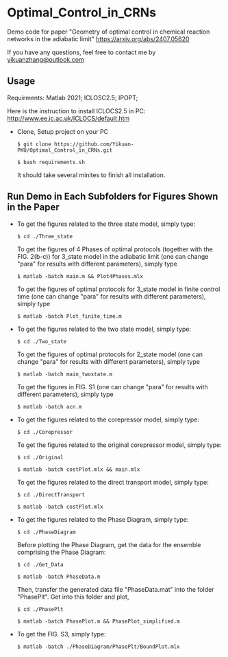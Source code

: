 # Optimal_Control_in_CRNs
Demo code for paper "Geometry of optimal control in chemical reaction networks in the adiabatic limit"
https://arxiv.org/abs/2407.05620

If you have any questions, feel free to contact me by yikuanzhang@outlook.com
## Usage

Requirments: Matlab 2021; ICLOSC2.5; IPOPT;

Here is the instruction to install ICLOCS2.5 in PC: http://www.ee.ic.ac.uk/ICLOCS/default.htm
* Clone, Setup project on your PC
  ```
  $ git clone https://github.com/Yikuan-PKU/Optimal_Control_in_CRNs.git
  ```
  ```
  $ bash requirements.sh
  ```
  It should take several minites to finish all installation.
   
## Run Demo in Each Subfolders for Figures Shown in the Paper


 * To get the figures related to the three state model, simply type:  
    ```
    $ cd ./Three_state
    ```
    To get the figures of 4 Phases of optimal protocols (together with the FIG. 2(b-c)) for 3_state model in the adiabatic limit (one can change "para" for results with different parameters), simply type
    ```
    $ matlab -batch main.m && Plot4Phases.mlx
    ```
    To get the figures of optimal protocols for 3_state model in finite control time (one can change "para" for results with different parameters), simply type
    ```
    $ matlab -batch Plot_finite_time.m 
    ```

 
 * To get the figures related to the two state model, simply type:
    ```
    $ cd ./Two_state
    ```
    To get the figures of optimal protocols for 2_state model (one can change "para" for results with different parameters), simply type
    ```
    $ matlab -batch main_twostate.m 
    ```
    To get the figures in FIG. S1 (one can change "para" for results with different parameters), simply type
    ```
    $ matlab -batch acn.m 
    ```
 
 
 * To get the figures related to the corepressor model, simply type:
    ```
    $ cd ./Corepressor
    ```
    To get the figures related to the original corepressor model, simply type:
    ```
    $ cd ./Original
    ```
    ```
    $ matlab -batch costPlot.mlx && main.mlx
    ```
    To get the figures related to the direct transport model, simply type:
    ```
    $ cd ./DirectTransport
    ```
    ```
    $ matlab -batch costPlot.mlx 
    ```
 * To get the figures related to the Phase Diagram, simply type:
    ```
    $ cd ./PhaseDiagram
    ```
    Before plotting the Phase Diagram, get the data for the ensemble comprising the Phase Diagram:
    ```
    $ cd ./Get_Data
    ```
    ```
    $ matlab -batch PhaseData.m
    ```
    Then, transfer the generated data file "PhaseData.mat" into the folder "PhasePlt". Get into this folder and plot,
    ```
    $ cd ./PhasePlt
    ```
    ```
    $ matlab -batch PhasePlot.m && PhasePlot_simplified.m
    ```

 * To get the FIG. S3, simply type:

    ```
    $ matlab -batch ./PhaseDiagram/PhasePlt/BoundPlot.mlx
    ```
   
   
